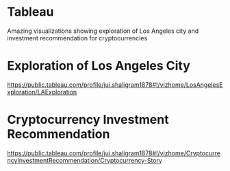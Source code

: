 # Tableau
Amazing visualizations showing exploration of Los Angeles city and investment recommendation for cryptocurrencies

# Exploration of Los Angeles City 

https://public.tableau.com/profile/jui.shaligram1878#!/vizhome/LosAngelesExploration/LAExploration

# Cryptocurrency Investment Recommendation

https://public.tableau.com/profile/jui.shaligram1878#!/vizhome/CryptocurrencyInvestmentRecommendation/Cryptocurrency-Story
